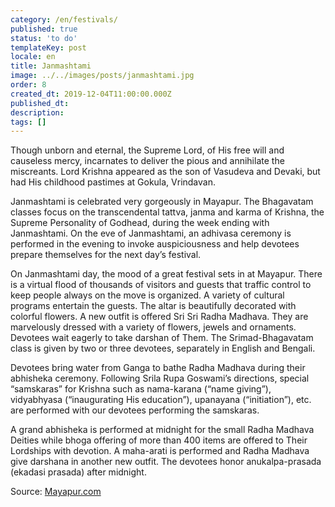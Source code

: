 ```yaml
---
category: /en/festivals/
published: true
status: 'to do'
templateKey: post
locale: en
title: Janmashtami
image: ../../images/posts/janmashtami.jpg
order: 8
created_dt: 2019-12-04T11:00:00.000Z
published_dt:
description:
tags: []
---
```


Though unborn and eternal, the Supreme Lord, of His free will and causeless mercy, incarnates to deliver the pious and annihilate the miscreants. Lord Krishna appeared as the son of Vasudeva and Devaki, but had His childhood pastimes at Gokula, Vrindavan.

Janmashtami is celebrated very gorgeously in Mayapur. The Bhagavatam classes focus on the transcendental tattva, janma and karma of Krishna, the Supreme Personality of Godhead, during the week ending with Janmashtami. On the eve of Janmashtami, an adhivasa ceremony is performed in the evening to invoke auspiciousness and help devotees prepare themselves for the next day’s festival.

On Janmashtami day, the mood of a great festival sets in at Mayapur. There is a virtual flood of thousands of visitors and guests that traffic control to keep people always on the move is organized. A variety of cultural programs entertain the guests. The altar is beautifully decorated with colorful flowers. A new outfit is offered Sri Sri Radha Madhava. They are marvelously dressed with a variety of flowers, jewels and ornaments. Devotees wait eagerly to take darshan of Them. The Srimad-Bhagavatam class is given by two or three devotees, separately in English and Bengali.

Devotees bring water from Ganga to bathe Radha Madhava during their abhisheka ceremony. Following Srila Rupa Goswami’s directions, special “samskaras” for Krishna such as nama-karana (“name giving”), vidyabhyasa (“inaugurating His education”), upanayana (“initiation”), etc. are performed with our devotees performing the samskaras.

A grand abhisheka is performed at midnight for the small Radha Madhava Deities while bhoga offering of more than 400 items are offered to Their Lordships with devotion. A maha-arati is performed and Radha Madhava give darshana in another new outfit. The devotees honor anukalpa-prasada (ekadasi prasada) after midnight.

Source: [Mayapur.com](http://mayapur.com)

